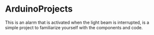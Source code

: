 # ArduinoProjects

This is an alarm that is activated when the light beam is interrupted, is a simple project to familiarize yourself with the components and code.
